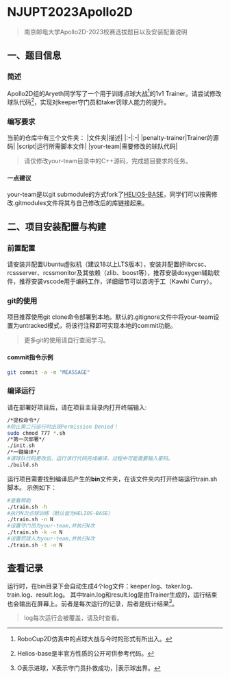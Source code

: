 # NJUPT2023Apollo2D
> 南京邮电大学Apollo2D-2023校赛选拔题目以及安装配置说明
## 一、题目信息
### 简述
Apollo2D组的Aryeth同学写了一个用于训练点球大战[^1]的1v1 Trainer。请尝试修改球队代码[^2]，实现对keeper守门员和taker罚球人能力的提升。  
[^1]:RoboCup2D仿真中的点球大战与今时的形式有所出入。  
[^2]:Helios-base是半官方性质的公开可供参考代码。  
### 编写要求
当前的仓库中有三个文件夹：
|文件夹|描述|
|:-|:-|
|penalty-trainer|Trainer的源码|
|script|运行所需脚本文件|
|your-team|需要修改的球队代码|

>请仅修改your-team目录中的C++源码，完成题目要求的任务。

#### 一点建议
your-team是以git submodule的方式fork了[HELIOS-BASE](https://github.com/helios-base/helios-base)，同学们可以按需修改.gitmodules文件将其与自己修改后的库链接起来。
## 二、项目安装配置与构建
### 前置配置
请安装并配置Ubuntu虚拟机（建议18以上LTS版本），安装并配置好librcsc、rcssserver、rcssmonitor及其依赖（zlib、boost等），推荐安装doxygen辅助软件，推荐安装vscode用于编码工作，详细细节可以咨询于工（Kawhi Curry）。
### git的使用
项目推荐使用git clone命令部署到本地。默认的.gitignore文件中将your-team设置为untracked模式，将该行注释即可实现本地的commit功能。
>更多git的使用请自行查阅学习。
#### commit指令示例
```sh
git commit -a -m "MEASSAGE"
```
### 编译运行
请在部署好项目后，请在项目主目录内打开终端输入:
```sh
/*提权命令*/
#防止第二行运行时出现Permission Denied！
sudo chmod 777 *.sh
/*第一次部署*/
./init.sh
/*一键编译*/
#请球队代码更改后，运行该行代码完成编译，过程中可能需要输入密码。
./build.sh
```
运行项目需要找到编译后产生的**bin**文件夹，在该文件夹内打开终端运行train.sh脚本。
示例如下：
```sh
#查看帮助
./train.sh -h
#执行N次点球训练（默认皆为HELIOS-BASE）
./train.sh -n N
#设置守门员为your-team,并执行N次
./train.sh -k -n N
#设置罚球人为your-team,并执行N次
./train.sh -t -n N
```
## 查看记录
运行时，在bin目录下会自动生成4个log文件：keeper.log、taker.log、train.log、result.log。
其中train.log和result.log是由Trainer生成的，运行结束也会输出在屏幕上。前者是每次运行的记录，后者是统计结果[^3]。  
[^3]:O表示进球，X表示守门员扑救成功，|表示球出界。
>log每次运行会被覆盖，请及时查看。
